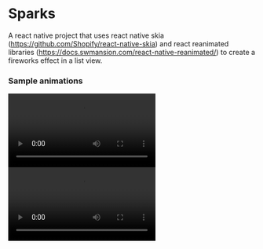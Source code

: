 # Sparks

A react native project that uses react native skia (https://github.com/Shopify/react-native-skia) and react reanimated libraries (https://docs.swmansion.com/react-native-reanimated/) to create a fireworks effect in a list view.

### Sample animations

![Loop animation](./videos/Loop.MP4)
![Straight line animation](./videos/Loop.MP4)
